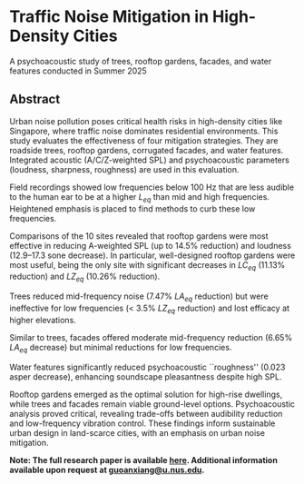 # Traffic Noise Mitigation in High-Density Cities
A psychoacoustic study of trees, rooftop gardens, facades, and water features conducted in Summer 2025

## Abstract
Urban noise pollution poses critical health risks in high-density cities like Singapore, where traffic noise dominates residential environments. This study evaluates the effectiveness of four mitigation strategies. They are roadside trees, rooftop gardens, corrugated facades, and water features. Integrated acoustic (A/C/Z-weighted SPL) and psychoacoustic parameters (loudness, sharpness, roughness) are used in this evaluation. 

Field recordings showed low frequencies below 100 Hz that are less audible to the human ear to be at a higher $L_{eq}$ than mid and high frequencies. Heightened emphasis is placed to find methods to curb these low frequencies. 

Comparisons of the 10 sites revealed that rooftop gardens were most effective in reducing A-weighted SPL (up to 14.5\% reduction) and loudness (12.9–17.3 sone decrease). In particular, well-designed rooftop gardens were most useful, being the only site with significant decreases in $LC_{eq}$ (11.13\% reduction) and $LZ_{eq}$ (10.26\% reduction).

Trees reduced mid-frequency noise (7.47\% $LA_{eq}$ reduction) but were ineffective for low frequencies (< 3.5\% $LZ_{eq}$ reduction) and lost efficacy at higher elevations.

Similar to trees, facades offered moderate mid-frequency reduction (6.65\% $LA_{eq}$ decrease) but minimal reductions for low frequencies.

Water features significantly reduced psychoacoustic ``roughness'' (0.023 asper decrease), enhancing soundscape pleasantness despite high SPL.

Rooftop gardens emerged as the optimal solution for high-rise dwellings, while trees and facades remain viable ground-level options. Psychoacoustic analysis proved critical, revealing trade-offs between audibility reduction and low-frequency vibration control. These findings inform sustainable urban design in land-scarce cities, with an emphasis on urban noise mitigation.


**Note: The full research paper is available [here](https://github.com/guoanxiang/Traffic-Noise-Mitigation-in-High-Density-Cities/blob/main/main.pdf). Additional information available upon request at [guoanxiang@u.nus.edu](guoanxiang@u.nus.edu).**
